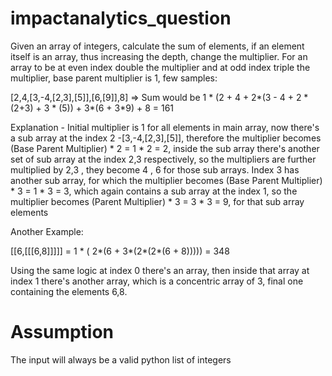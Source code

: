 # impactanalytics_question

Given an array of integers, calculate the sum of elements, if an element itself is an array, thus increasing the depth, change the multiplier. For an array to be at even index double the multiplier and at odd index triple the multiplier, base parent multiplier is 1, few samples:

[2,4,[3,-4,[2,3],[5]],[6,[9]],8] => Sum would be 1 * (2 + 4 + 2*(3 - 4 + 2 * (2+3) + 3 * (5)) + 3*(6 + 3*9) + 8 = 161

Explanation - Initial multiplier is 1 for all elements in main array, now there's a sub array at the index 2 -[3,-4,[2,3],[5]], therefore the multiplier becomes (Base Parent Multiplier) * 2 = 1 * 2 = 2, inside the sub array there's another set of sub array at the index 2,3 respectively, so the multipliers are further multiplied by 2,3 , they become 4 , 6 for those sub arrays. Index 3 has another sub array, for which the multiplier becomes (Base Parent Multiplier) * 3 = 1 * 3 = 3, which again contains a sub array at the index 1, so the multiplier becomes (Parent Multiplier) * 3 = 3 * 3 = 9, for that sub array elements

Another Example:

[[6,[[[6,8]]]]] = 1 * ( 2*(6 + 3*(2*(2*(6 + 8))))) = 348

Using the same logic at index 0 there's an array, then inside that array at index 1 there's another array, which is a concentric array of 3, final one containing the elements 6,8.


# Assumption
The input will always be a valid python list of integers
